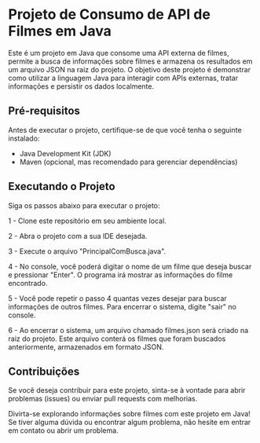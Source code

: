 # Projeto de Consumo de API de Filmes em Java 

Este é um projeto em Java que consome uma API externa de filmes, permite a busca de informações sobre filmes e armazena os resultados em um arquivo JSON na raiz do projeto. O objetivo deste projeto é demonstrar como utilizar a linguagem Java para interagir com APIs externas, tratar informações e persistir os dados localmente.


## Pré-requisitos

Antes de executar o projeto, certifique-se de que você tenha o seguinte instalado:

* Java Development Kit (JDK)
* Maven (opcional, mas recomendado para gerenciar dependências)


## Executando o Projeto

Siga os passos abaixo para executar o projeto:

1 - Clone este repositório em seu ambiente local.

2 - Abra o projeto com a sua IDE desejada.

3 - Execute o arquivo "PrincipalComBusca.java".

4 - No console, você poderá digitar o nome de um filme que deseja buscar e pressionar "Enter". O programa irá mostrar as informações do filme encontrado.

5 - Você pode repetir o passo 4 quantas vezes desejar para buscar informações de outros filmes. Para encerrar o sistema, digite "sair" no console.

6 - Ao encerrar o sistema, um arquivo chamado filmes.json será criado na raiz do projeto. Este arquivo conterá os filmes que foram buscados anteriormente, armazenados em formato JSON.


## Contribuições

Se você deseja contribuir para este projeto, sinta-se à vontade para abrir problemas (issues) ou enviar pull requests com melhorias.

Divirta-se explorando informações sobre filmes com este projeto em Java! Se tiver alguma dúvida ou encontrar algum problema, não hesite em entrar em contato ou abrir um problema.

